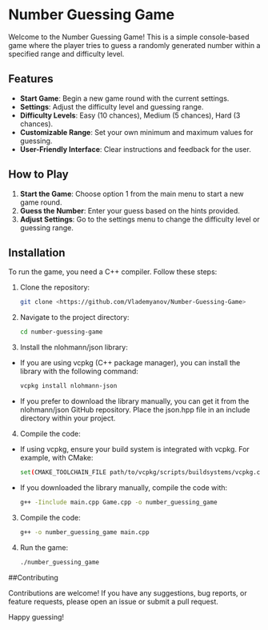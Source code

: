 # Number Guessing Game

Welcome to the Number Guessing Game! This is a simple console-based game where the player tries to guess a randomly generated number within a specified range and difficulty level.

## Features

- **Start Game**: Begin a new game round with the current settings.
- **Settings**: Adjust the difficulty level and guessing range.
- **Difficulty Levels**: Easy (10 chances), Medium (5 chances), Hard (3 chances).
- **Customizable Range**: Set your own minimum and maximum values for guessing.
- **User-Friendly Interface**: Clear instructions and feedback for the user.

## How to Play

1. **Start the Game**: Choose option 1 from the main menu to start a new game round.
2. **Guess the Number**: Enter your guess based on the hints provided.
3. **Adjust Settings**: Go to the settings menu to change the difficulty level or guessing range.

## Installation

To run the game, you need a C++ compiler. Follow these steps:

1. Clone the repository:
   ```sh
   git clone <https://github.com/Vlademyanov/Number-Guessing-Game>
2. Navigate to the project directory:
   ```sh
   cd number-guessing-game
3. Install the nlohmann/json library:

- If you are using vcpkg (C++ package manager), you can install the library with the following command:

   ```sh
   vcpkg install nlohmann-json
   
- If you prefer to download the library manually, you can get it from the nlohmann/json GitHub repository. Place the json.hpp file in an include directory within your project.

4. Compile the code:

- If using vcpkg, ensure your build system is integrated with vcpkg. For example, with CMake:
   ```sh
   set(CMAKE_TOOLCHAIN_FILE path/to/vcpkg/scripts/buildsystems/vcpkg.cmake)
- If you downloaded the library manually, compile the code with:
   ```sh
   g++ -Iinclude main.cpp Game.cpp -o number_guessing_game
3. Compile the code:
   ```sh
   g++ -o number_guessing_game main.cpp
4. Run the game:
   ```sh
   ./number_guessing_game

##Contributing

Contributions are welcome! If you have any suggestions, bug reports, or feature requests, please open an issue or submit a pull request.

Happy guessing!












